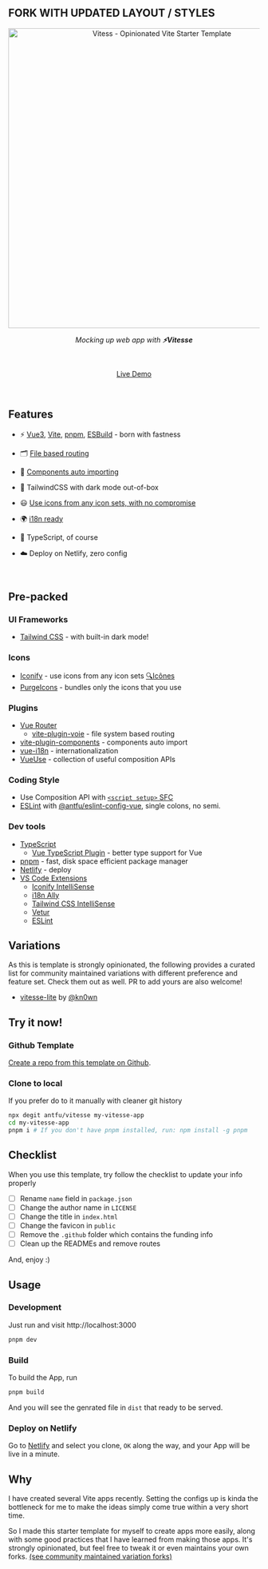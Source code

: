 
## FORK WITH UPDATED LAYOUT / STYLES

<p align='center'>
  <img src='https://user-images.githubusercontent.com/11247099/90765536-b3010780-e31c-11ea-9297-80eb28c4f192.png' alt='Vitess - Opinionated Vite Starter Template' width='600'/>
</p>

<p align='center'>
<em>Mocking up web app with <b>⚡️Vitesse</b></em>
</p>

<br>

<p align='center'>
<a href="https://vitesse.netlify.app/">Live Demo</a>
</p>

<br>

## Features

- ⚡️ [Vue3](https://github.com/vuejs/vue-next), [Vite](https://github.com/vitejs/vite), [pnpm](https://pnpm.js.org/), [ESBuild](https://github.com/evanw/esbuild) - born with fastness

- 🗂 [File based routing](./src/pages)

- 📲 [Components auto importing](./src/components)

- 🎨 TailwindCSS with dark mode out-of-box

- 😃 [Use icons from any icon sets, with no compromise](./src/components)

- 🌍 [i18n ready](./locales)

- 🦾 TypeScript, of course

- ☁️ Deploy on Netlify, zero config

<br>

## Pre-packed

### UI Frameworks

- [Tailwind CSS](https://tailwindcss.com/) - with built-in dark mode!

### Icons

- [Iconify](https://iconify.design) - use icons from any icon sets [🔍Icônes](https://icones.netlify.app/)
- [PurgeIcons](https://github.com/antfu/purge-icons) - bundles only the icons that you use

### Plugins

- [Vue Router](https://github.com/vuejs/vue-router)
  - [vite-plugin-voie](https://github.com/vamplate/vite-plugin-voie) - file system based routing
- [vite-plugin-components](https://github.com/antfu/vite-plugin-components) - components auto import
- [vue-i18n](https://github.com/intlify/vue-i18n-next) - internationalization
- [VueUse](https://github.com/antfu/vueuse) - collection of useful composition APIs

### Coding Style

- Use Composition API with [`<script setup>` SFC](https://github.com/vuejs/rfcs/blob/sfc-improvements/active-rfcs/0000-sfc-script-setup.md)
- [ESLint](https://eslint.org/) with [@antfu/eslint-config-vue](https://github.com/antfu/eslint-config), single colons, no semi.

### Dev tools

- [TypeScript](https://www.typescriptlang.org/)
  - [Vue TypeScript Plugin](https://github.com/znck/vue-developer-experience/tree/master/packages/typescript-plugin-vue) - better type support for Vue
- [pnpm](https://pnpm.js.org/) - fast, disk space efficient package manager
- [Netlify](https://www.netlify.com/) - deploy
- [VS Code Extensions](./.vscode/extensions.json)
  - [Iconify IntelliSense](https://marketplace.visualstudio.com/items?itemName=antfu.iconify)
  - [i18n Ally](https://marketplace.visualstudio.com/items?itemName=antfu.i18n-ally)
  - [Tailwind CSS IntelliSense](https://marketplace.visualstudio.com/items?itemName=bradlc.vscode-tailwindcss)
  - [Vetur](https://marketplace.visualstudio.com/items?itemName=octref.vetur)
  - [ESLint](https://marketplace.visualstudio.com/items?itemName=dbaeumer.vscode-eslint)

## Variations

As this is template is strongly opinionated, the following provides a curated list for community maintained variations with different preference and feature set. Check them out as well. PR to add yours are also welcome!

- [vitesse-lite](https://github.com/kn0wn/vitesse-lite) by [@kn0wn](https://github.com/kn0wn)

## Try it now!

### Github Template

[Create a repo from this template on Github](https://github.com/antfu/vitesse/generate).

### Clone to local

If you prefer do to it manually with cleaner git history

```bash
npx degit antfu/vitesse my-vitesse-app
cd my-vitesse-app
pnpm i # If you don't have pnpm installed, run: npm install -g pnpm
```

## Checklist

When you use this template, try follow the checklist to update your info properly

- [ ] Rename `name` field in `package.json`
- [ ] Change the author name in `LICENSE`
- [ ] Change the title in `index.html`
- [ ] Change the favicon in `public`
- [ ] Remove the `.github` folder which contains the funding info
- [ ] Clean up the READMEs and remove routes

And, enjoy :)

## Usage

### Development

Just run and visit http://localhost:3000

```bash
pnpm dev
```

### Build

To build the App, run

```bash
pnpm build
```

And you will see the genrated file in `dist` that ready to be served.

### Deploy on Netlify

Go to [Netlify](https://app.netlify.com/start) and select you clone, `OK` along the way, and your App will be live in a minute.

## Why

I have created several Vite apps recently. Setting the configs up is kinda the bottleneck for me to make the ideas simply come true within a very short time. 

So I made this starter template for myself to create apps more easily, along with some good practices that I have learned from making those apps. It's strongly opinionated, but feel free to tweak it or even maintains your own forks. [(see community maintained variation forks)](#variations)

